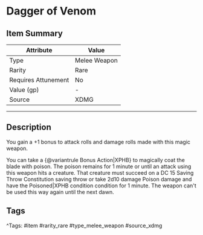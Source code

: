 # Dagger of Venom

## Item Summary

| Attribute            | Value                        |
|----------------------|------------------------------|
| Type                 | Melee Weapon |
| Rarity               | Rare             |
| Requires Attunement  | No                |
| Value (gp)           | -    |
| Source               | XDMG |

---

## Description

You gain a +1 bonus to attack rolls and damage rolls made with this magic weapon.

You can take a {@variantrule Bonus Action|XPHB} to magically coat the blade with poison. The poison remains for 1 minute or until an attack using this weapon hits a creature. That creature must succeed on a DC 15 Saving Throw Constitution saving throw or take 2d10 damage Poison damage and have the Poisoned|XPHB condition condition for 1 minute. The weapon can't be used this way again until the next dawn.

## Tags

^Tags: #item #rarity_rare #type_melee_weapon #source_xdmg